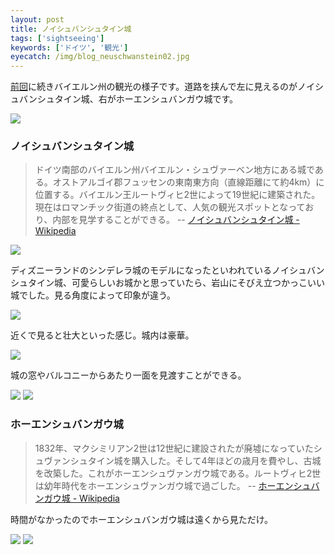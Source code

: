 ```yaml
---
layout: post
title: ノイシュバンシュタイン城
tags: ['sightseeing']
keywords: ['ドイツ', '観光']
eyecatch: /img/blog_neuschwanstein02.jpg
---
```


[前回](/jp/posts/oberammergau/)に続きバイエルン州の観光の様子です。道路を挟んで左に見えるのがノイシュバンシュタイン城、右がホーエンシュバンガウ城です。

<img src="/img/blog_neuschwanstein01.jpg" class="image-on-frame image-fade">

### ノイシュバンシュタイン城

> ドイツ南部のバイエルン州バイエルン・シュヴァーベン地方にある城である。オストアルゴイ郡フュッセンの東南東方向（直線距離にて約4km）に位置する。バイエルン王ルートヴィヒ2世によって19世紀に建築された。現在はロマンチック街道の終点として、人気の観光スポットとなっており、内部を見学することができる。 -- [ノイシュバンシュタイン城 - Wikipedia](https://ja.wikipedia.org/wiki/%E3%83%8E%E3%82%A4%E3%82%B7%E3%83%A5%E3%83%B4%E3%82%A1%E3%83%B3%E3%82%B7%E3%83%A5%E3%82%BF%E3%82%A4%E3%83%B3%E5%9F%8E)

<img src="/img/blog_neuschwanstein02.jpg" class="image-on-frame image-fade">

ディズニーランドのシンデレラ城のモデルになったといわれているノイシュバンシュタイン城、可愛らしいお城かと思っていたら、岩山にそびえ立つかっこいい城でした。見る角度によって印象が違う。

<img src="/img/blog_neuschwanstein03.jpg" class="image-on-frame image-fade">

近くで見ると壮大といった感じ。城内は豪華。

<img src="/img/blog_neuschwanstein04.jpg" class="image-on-frame image-fade">

城の窓やバルコニーからあたり一面を見渡すことができる。

<img src="/img/blog_neuschwanstein05.jpg" class="image-on-frame image-fade">

<img src="/img/blog_neuschwanstein06.jpg" class="image-on-frame image-fade">

### ホーエンシュバンガウ城

> 1832年、マクシミリアン2世は12世紀に建設されたが廃墟になっていたシュヴァンシュタイン城を購入した。そして4年ほどの歳月を費やし、古城を改築した。これがホーエンシュヴァンガウ城である。ルートヴィヒ2世は幼年時代をホーエンシュヴァンガウ城で過ごした。 -- [ホーエンシュバンガウ城 - Wikipedia](https://ja.wikipedia.org/wiki/%E3%83%9B%E3%83%BC%E3%82%A8%E3%83%B3%E3%82%B7%E3%83%A5%E3%83%B4%E3%82%A1%E3%83%B3%E3%82%AC%E3%82%A6%E5%9F%8E)

時間がなかったのでホーエンシュバンガウ城は遠くから見ただけ。

<img src="/img/blog_neuschwanstein07.jpg" class="image-on-frame image-fade">

<img src="/img/blog_neuschwanstein08.jpg" class="image-on-frame image-fade">
